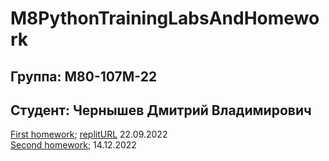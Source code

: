 # M8PythonTrainingLabsAndHomework
## Группа: М80-107М-22
## Студент: Чернышев Дмитрий Владимирович
[First homework](https://github.com/B3aRrrr/M8PythonTrainingLabsAndHomework/blob/main/main.py); [replitURL](https://replit.com/@DmitryChernysh1/mai2022hw1ChernyshevSCT107m-1#main.py)  22.09.2022\
[Second homework](https://colab.research.google.com/drive/1DGbh_tTA6-dsmj8HFbTAwzZPuuBurJGg#scrollTo=8EYUqNQsF5PU);  14.12.2022
